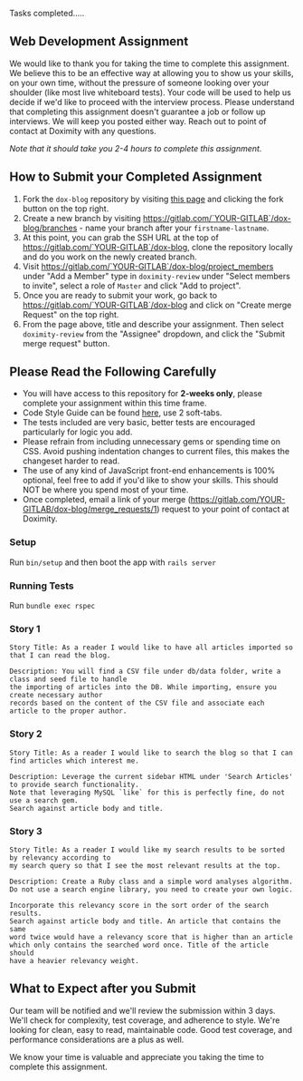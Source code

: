 Tasks completed.....

## Web Development Assignment

We would like to thank you for taking the time to complete this assignment. We believe this to be an effective way at allowing you to show us your skills, on your own time, without the pressure of someone looking over your shoulder (like most live whiteboard tests). Your code will be used to help us decide if we'd like to proceed with the interview process. Please understand that completing this assignment doesn't guarantee a job or follow up interviews. We will keep you posted either way. Reach out to point of contact at Doximity with any questions.

_Note that it should take you 2-4 hours to complete this assignment._


## How to Submit your Completed Assignment

1. Fork the `dox-blog` repository by visiting [this page](https://gitlab.com/doximity-review/dox-blog/forks) and clicking the fork button on the top right.
2. Create a new branch by visiting https://gitlab.com/`YOUR-GITLAB`/dox-blog/branches - name your branch after your `firstname-lastname`.
3. At this point, you can grab the SSH URL at the top of https://gitlab.com/`YOUR-GITLAB`/dox-blog, clone the repository locally and do you work on the newly created branch.
4. Visit https://gitlab.com/`YOUR-GITLAB`/dox-blog/project_members under "Add a Member" type in `doximity-review` under "Select members to invite", select a role of `Master` and click "Add to project".
5. Once you are ready to submit your work, go back to https://gitlab.com/`YOUR-GITLAB`/dox-blog and click on "Create merge Request" on the top right.
6. From the page above, title and describe your assignment. Then select `doximity-review` from the "Assignee" dropdown, and click the "Submit merge request" button.


## Please Read the Following Carefully

* You will have access to this repository for **2-weeks only**, please complete your assignment within this time frame.
* Code Style Guide can be found [here](https://github.com/bbatsov/ruby-style-guide), use 2 soft-tabs.
* The tests included are very basic, better tests are encouraged particularly for logic you add.
* Please refrain from including unnecessary gems or spending time on CSS. Avoid pushing indentation changes to current files, this makes the changeset harder to read.
* The use of any kind of JavaScript front-end enhancements is 100% optional, feel free to add if you'd like to show your skills. This should NOT be where you spend most of your time.
* Once completed, email a link of your merge (https://gitlab.com/YOUR-GITLAB/dox-blog/merge_requests/1) request to your point of contact at Doximity.


### Setup

Run `bin/setup` and then boot the app with `rails server`

### Running Tests

Run `bundle exec rspec`


### Story 1

```
Story Title: As a reader I would like to have all articles imported so that I can read the blog.

Description: You will find a CSV file under db/data folder, write a class and seed file to handle
the importing of articles into the DB. While importing, ensure you create necessary author
records based on the content of the CSV file and associate each article to the proper author.
```

### Story 2
```
Story Title: As a reader I would like to search the blog so that I can find articles which interest me.

Description: Leverage the current sidebar HTML under 'Search Articles' to provide search functionality.
Note that leveraging MySQL `like` for this is perfectly fine, do not use a search gem.
Search against article body and title.
```

### Story 3
```
Story Title: As a reader I would like my search results to be sorted by relevancy according to
my search query so that I see the most relevant results at the top.

Description: Create a Ruby class and a simple word analyses algorithm.
Do not use a search engine library, you need to create your own logic.

Incorporate this relevancy score in the sort order of the search results.
Search against article body and title. An article that contains the same
word twice would have a relevancy score that is higher than an article
which only contains the searched word once. Title of the article should
have a heavier relevancy weight.
```

## What to Expect after you Submit

Our team will be notified and we'll review the submission within 3 days. We'll check for complexity, test coverage, and adherence to style. We're looking for clean, easy to read, maintainable code. Good test coverage, and performance considerations are a plus as well.

We know your time is valuable and appreciate you taking the time to complete this assignment.
